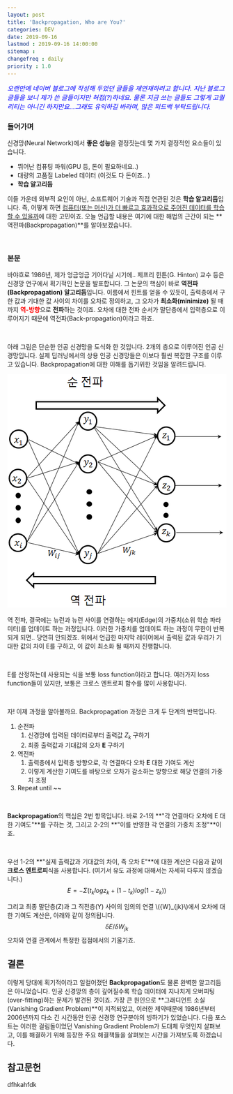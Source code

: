 ```yaml
---
layout: post
title: 'Backpropagation, Who are You?'
categories: DEV
date: 2019-09-16
lastmod : 2019-09-16 14:00:00
sitemap :
changefreq : daily
priority : 1.0
---
```




<span style="font-size:11pt;color:blue">*오랜만에 네이버 블로그에 작성해 두었던 글들을 재연재하려고 합니다. 지난 블로그 글들을 보니 제가 쓴 글들이지만 허접(?)하네요. 물론 지금 쓰는 글들도 그렇게 고퀄리티는 아니긴 하지만요...그래도 유익하길 바라며, 많은 피드백 부탁드립니다.*</span>



### 들어가며



 신경망(Neural Network)에서 **좋은 성능**을 결정짓는데 몇 가지 결정적인 요소들이 있습니다. 

* 뛰어난 컴퓨팅 파워(GPU 등, 돈이 필요하네요..)
* 대량의 고품질 Labeled 데이터 (이것도 다 돈이죠.. )
* **학습 알고리듬**

이들 가운데 외부적 요인이 아닌, 소프트웨어 기술과 직접 연관된 것은 **학습 알고리듬**입니다. 즉, 어떻게 하면 <u>컴퓨터(또는 머신)가 더 빠르고 효과적으로 주어진 데이터를 학습할 수 있을까</u>에 대한 고민이죠. 오늘 언급할 내용은 여기에 대한 해법의 근간이 되는 **역전파(Backpropagation)**를 알아보겠습니다. 

<br>



### 본문

 바야흐로 1986년, 제가 엉금엉금 기어다닐 시기에.. 제프리 힌튼(G. Hinton) 교수 등은 신경망 연구에서 획기적인 논문을 발표합니다. 그 논문의 핵심이 바로 **역전파(Backpropagation) 알고리듬**입니다. 이름에서 힌트를 얻을 수 있듯이, 출력층에서 구한 값과 기대한 값 사이의 차이를 오차로 정의하고, 그 오차가 **최소화(minimize)** 될  때 까지  <span style="color:red">**역-방향**</span>으로 **전파**하는 것이죠. 오차에 대한 전파 순서가 말단층에서 입력층으로 이루어지기 때문에 역전파(Back-propagation)이라고 하죠. 

<br>

 아래 그림은 단순한 인공 신경망을 도식화 한 것입니다. 2개의 층으로 이루어진 인공 신경망입니다. 실제 딥러닝에서의 상용 인공 신경망들은 이보다 훨씬 복잡한 구조를 이루고 있습니다.  Backpropagation에 대한 이해를 돕기위한 것임을 알려드립니다. 



![img1](/assets/img/backpropagation1.png)



역 전파, 결국에는 뉴런과 뉴런 사이를 연결하는 에지(Edge)의 가중치(소위 학습 파라미터)를 업데이트 하는 과정입니다. 이러한 가중치를 업데이트 하는 과정이 무한이 반복되게 되면.. 당연히 안되겠죠. 위에서 언급한 마지막 레이어에서 출력된 값과 우리가 기대한 값의 차이 E를 구하고, 이 값이 최소화 될 때까지 진행합니다. 

<br>

E를 산정하는데 사용되는 식을 보통 loss function이라고 합니다. 여러가지 loss function들이 있지만, 보통은 크로스 엔트로피 함수를 많이 사용합니다. 

 <br>

자! 이제 과정을 알아볼까요. Backpropagation 과정은 크게 두 단계의 반복입니다. 

1. 순전파
   1. 신경망에 입력된 데이터로부터 출력값 ${Z_k}$ 구하기
   2. 최종 출력값과 기대값의 오차 **E** 구하기
2. 역전파
   1. 출력층에서 입력층 방향으로, 각 연결마다 오차 **E** 대한 기여도  계산
   2. 이렇게 계산한 기여도를 바탕으로 오차가 감소하는 방향으로 해당 연결의 가중치 조정
3. Repeat until ~~

<br>

 **Backpropagation**의 핵심은 2번 항목입니다. 바로 2-1의 **"각 연결마다 오차에 E 대한 기여도"**를 구하는 것, 그리고 2-2의 **"이를 반영한 각 연결의 가중치 조정"**이죠. 

<br>

 우선 1-2의 **"실제 출력값과 기대값의 차이, 즉 오차 E"**에 대한 계산은 다음과 같이 **크로스 엔트로피**식을 사용합니다. (여기서 유도 과정에 대해서는 자세히 다루지 않겠습니다.)
$$
E=-\Sigma({t_klogz_k}+(1-t_k)log(1-z_k))
$$


그리고 최종 말단층(Z)과 그 직전층(Y) 사이의 임의의 연결 \\({W}_{jk}\\)에서 오차에 대한 기여도 계산은,  아래와 같이 정의됩니다. 
$$
\delta E/\delta W_{jk}
$$
오차와 연결 관계에서 특정한 접점에서의 기울기죠. 



## 결론

 이렇게 당대에 획기적이라고 일컬어졌던 **Backpropagation**도 물론 완벽한 알고리듬은 아니었습니다. 인공 신경망의 층이 깊어질수록 학습 데이터에 지나치게 오버피팅(over-fitting)하는 문제가 발견된 것이죠. 가장 큰 원인으로 **그래디언트 소실(Vanishing Gradient Problem)**이 지적되었고, 이러한 제약때문에 1986년부터 2006년까지 다소 긴 시간동안 인공 신경망 연구분야의 빙하기가 있었습니다. 다음 포스트는 이러한 걸림돌이었던 Vanishing Gradient Problem가 도대체 무엇인지 살펴보고, 이를 해결하기 위해 등장한 주요 해결책들을 살펴보는 시간을 가져보도록 하겠습니다.  



## 참고문헌

dfhkahfdk